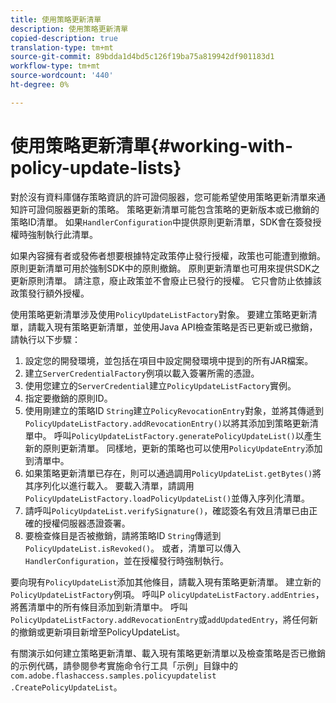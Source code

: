 ```yaml
---
title: 使用策略更新清單
description: 使用策略更新清單
copied-description: true
translation-type: tm+mt
source-git-commit: 89bdda1d4bd5c126f19ba75a819942df901183d1
workflow-type: tm+mt
source-wordcount: '440'
ht-degree: 0%

---
```



# 使用策略更新清單{#working-with-policy-update-lists}

對於沒有資料庫儲存策略資訊的許可證伺服器，您可能希望使用策略更新清單來通知許可證伺服器更新的策略。 策略更新清單可能包含策略的更新版本或已撤銷的策略ID清單。 如果`HandlerConfiguration`中提供原則更新清單，SDK會在簽發授權時強制執行此清單。

如果內容擁有者或發佈者想要根據特定政策停止發行授權，政策也可能遭到撤銷。 原則更新清單可用於強制SDK中的原則撤銷。 原則更新清單也可用來提供SDK之更新原則清單。 請注意，廢止政策並不會廢止已發行的授權。 它只會防止依據該政策發行額外授權。

使用策略更新清單涉及使用`PolicyUpdateListFactory`對象。 要建立策略更新清單，請載入現有策略更新清單，並使用Java API檢查策略是否已更新或已撤銷，請執行以下步驟：

1. 設定您的開發環境，並包括在項目中設定開發環境中提到的所有JAR檔案。
1. 建立`ServerCredentialFactory`例項以載入簽署所需的憑證。
1. 使用您建立的`ServerCredential`建立`PolicyUpdateListFactory`實例。
1. 指定要撤銷的原則ID。
1. 使用剛建立的策略ID `String`建立`PolicyRevocationEntry`對象，並將其傳遞到`PolicyUpdateListFactory.addRevocationEntry()`以將其添加到策略更新清單中。 呼叫`PolicyUpdateListFactory.generatePolicyUpdateList()`以產生新的原則更新清單。 同樣地，更新的策略也可以使用`PolicyUpdateEntry`添加到清單中。
1. 如果策略更新清單已存在，則可以通過調用`PolicyUpdateList.getBytes()`將其序列化以進行載入。 要載入清單，請調用`PolicyUpdateListFactory.loadPolicyUpdateList()`並傳入序列化清單。
1. 請呼叫`PolicyUpdateList.verifySignature()`，確認簽名有效且清單已由正確的授權伺服器憑證簽署。
1. 要檢查條目是否被撤銷，請將策略ID `String`傳遞到`PolicyUpdateList.isRevoked()`。 或者，清單可以傳入`HandlerConfiguration`，並在授權發行時強制執行。

要向現有`PolicyUpdateList`添加其他條目，請載入現有策略更新清單。 建立新的`PolicyUpdateListFactory`例項。 呼叫P `olicyUpdateListFactory.addEntries`，將舊清單中的所有條目添加到新清單中。 呼叫`PolicyUpdateListFactory.addRevocationEntry`或`addUpdatedEntry`，將任何新的撤銷或更新項目新增至PolicyUpdateList。

有關演示如何建立策略更新清單、載入現有策略更新清單以及檢查策略是否已撤銷的示例代碼，請參閱參考實施命令行工具「示例」目錄中的`com.adobe.flashaccess.samples.policyupdatelist` `.CreatePolicyUpdateList`。
